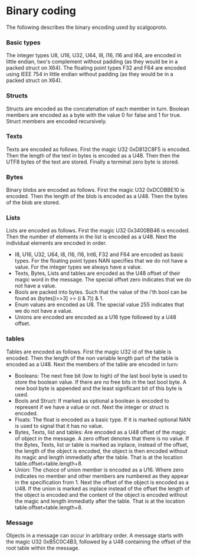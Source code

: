 # Binary coding
The following describes the binary encoding used by scalgoproto.

### Basic types
The integer types U8, U16, U32, U64, I8, I16, I16 and I64, are encoded in little endian, two's complement without padding (as they would be in a packed struct on X64).
The floating point types F32 and F64 are encoded using IEEE 754 in little endian without padding (as they would be in a packed struct on X64).

### Structs
Structs are encoded as the concatenation of each member in turn. Boolean members are encoded as a byte with the value 0 for false and 1 for true. Struct members are encoded recursively.

### Texts
Texts are encoded as follows. First the magic U32 0xD812C8F5 is encoded. Then the length of the text in bytes is encoded as a U48. Then then the UTF8 bytes of the text are stored. Finally a terminal zero byte is stored.

### Bytes
Binary blobs are encoded as follows. First the magic U32 0xDCDBBE10 is encoded. Then the length of the blob is encoded as a U48. Then the bytes of the blob are stored.

### Lists
Lists are encoded as follows. First the magic U32 0x3400BB46 is encoded. Then the number of elements in the list is encoded as a U48. Next the individual elements are encoded in order.

* I8, U16, U32, U64, I8, I16, I16, Int6, F32 and F64 are encoded as basic types. For the floating point types NAN specifies that we do not have a value. For the integer types we always have a value.
* Texts, Bytes, Lists and tables are encoded as the U48 offset of their magic word in the message. The special offset zero indicates that we do not have a value.
* Bools are packed into bytes. Such that the value of the i'th bool can be found as (bytes[i>>3] >> (i & 7)) & 1.
* Enum values are encoded as U8. The special value 255 indicates that we do not have a value.
* Unions are encoded are encoded as a U16 type followed by a U48 offset.

### tables
Tables are encoded as follows. First the magic U32 id of the table is encoded. Then the length of the non variable length part of the table is encoded as a U48. Next the members of the table are encoded in turn:

* Booleans: The next free bit (low to high) of the last bool byte is used to store the boolean value. If there are no free bits in the last bool byte.  A new bool byte is appended and the least significant bit of this byte is used.
* Bools and Struct: If marked as optional a boolean is encoded to represent if we have a value or not. Next the integer or struct is encoded.
* Floats: The float is encoded as a basic type. If it is marked optional NAN is used to signal that it has no value.
* Bytes, Texts, list and tables: Are encoded as a U48 offset of the magic of object in the message.  A zero offset denotes that there is no value. If the Bytes, Texts, list or table is marked as inplace, instead of the offset, the length of the object is encoded, the object is then encoded without its magic and length immediatly after the table. That is at the location table.offset+table.length+8.
* Union: The choice of union member is encoded as a U16. Where zero indicates no member and other members are numbered as they appear in the specification from 1. Next the offset of the object is encoded as a U48. If the union is marked as inplace instead of the offset the length of the object is encoded and the content of the object is encoded without the magic and length immediatly after the table. That is at the location table.offset+table.length+8.

### Message
Objects in a message can occur in arbitrary order.  A message starts with the magic U32 0xB5C0C4B3, followed by a U48 containing the offset of the root table within the message.
